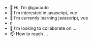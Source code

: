 - 👋 Hi, I’m @gacouto
- 👀 I’m interested in javascript, vue
- 🌱 I’m currently learning javascript, vue
- n
- 💞️ I’m looking to collaborate on ...
- 📫 How to reach  ...

<!---
gacouto/gacouto is a ✨ special ✨ repository because its `README.md` (this file) appears on your GitHub profile.
You can click the Preview link to take a look at your changes.
--->
